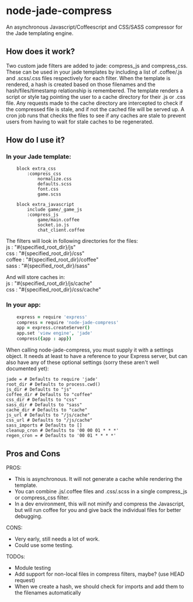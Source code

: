 node-jade-compress
==================

An asynchronous Javascript/Coffeescript and CSS/SASS compressor for the Jade templating engine.

How does it work?
-----------------

Two custom jade filters are added to jade: compress_js and compress_css. These can be used in your
jade templates by including a list of .coffee/.js and .scss/.css files respectively for each filter.
When the template is rendered, a hash is created based on those filenames and the hash/files/timestamp
relationship is remembered. The template renders a script or style tag pointing the user to a cache
directory for their .js or .css file. Any requests made to the cache directory are intercepted to 
check if the compressed file is stale, and if not the cached file will be served up. A cron job runs
that checks the files to see if any caches are stale to prevent users from having to wait for
stale caches to be regenerated.

How do I use it?
----------------

### In your Jade template: ###
```jade
    block extra_css
        :compress_css
            normalize.css
            defaults.scss
            font.css
            game.scss

    block extra_javascript
        include game/_game_js
        :compress_js
            game/main.coffee
            socket.io.js
            chat_client.coffee
```

The filters will look in following directories for the files:  
js      : "#{specified_root_dir}/js"  
css     : "#{specified_root_dir}/css"  
coffee  : "#{specified_root_dir}/coffee"  
sass    : "#{specified_root_dir}/sass"  

And will store caches in:  
js      : "#{specified_root_dir}/js/cache"  
css     : "#{specified_root_dir}/css/cache"  

### In your app: ###
```CoffeeScript
    express = require 'express'
    compress = require 'node-jade-compress'
    app = express.createServer()
    app.set 'view engine', 'jade'
    compress({app : app})
```
When calling node-jade-compress, you must supply it with a settings object.
It needs at least to have a reference to your Express server, but can also have any of these
optional settings (sorry these aren't well documented yet):

    jade = # Defaults to require 'jade'
    root_dir # Defaults to process.cwd()
    js_dir # Defaults to "js"  
    coffee_dir # Defaults to "coffee"
    css_dir # Defaults to "css"
    sass_dir # Defaults to "sass"
    cache_dir # Defaults to "cache"
    js_url # Defaults to "/js/cache"
    css_url # Defaults to "/js/cache"
    sass_imports # Defaults to []
    cleanup_cron # Defaults to '00 00 01 * * *'
    regen_cron = # Defaults to '00 01 * * * *'

Pros and Cons
-------------

PROS:
* This is asynchronous. It will not generate a cache while rendering the template.
* You can combine .js/.coffee files and .css/.scss in a single compress_js or compress_css filter.
* In a dev environment, this will not minify and compress the Javascript, but will run coffee for
you and give back the individual files for better debugging.

CONS:
* Very early, still needs a lot of work.
* Could use some testing.

TODOs:
* Module testing
* Add support for non-local files in compress filters, maybe? (use HEAD request)
* When we create a hash, we should check for imports and add them to the filenames automatically
